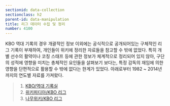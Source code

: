 ```yaml
---
sectionid: data-collection
sectionclass: h2
parent-id: data-manipulation
title: 리그 데이터 수집 및 정리
number: 4100
---
```


KBO 역대 기록의 경우 개괄적인 정보 이외에는 공식적으로 공개되어있는 구체적인 리그 기록이 부재하여, 개인들이 위키에 정리한 자료들을 참고할 수 밖에 없었다. 특히 개별 선수의 활약이나 코칭 스태프 등에 관한 정보가 체계적으로 정리되어 있지 않아, 구단의 성적에 영향을 미치는 총체적인 요인들을 살펴보기 보다는, 특정 감독의 재임에 의한 영향을 단편적으로 활용할 수 밖에 없다는 한계가 있었다. 아래로부터 1982 ~ 2014년 까지의 연도별 자료를 가져왔다.  

> 1. [KBO/역대 기록실][7]
> 2. [위키피디아/KBO 리그][6]
> 3. [나무위키/KBO 리그][5]


[info_vis]: http://www.infovis-wiki.net/index.php?title=Information_Visualization
[visual_cue]: http://www.infovis-wiki.net/index.php?title=Visual_Cue
[glyph]: http://www.infovis-wiki.net/index.php?title=Glyph
[ui]: https://ko.wikipedia.org/wiki/%EC%82%AC%EC%9A%A9%EC%9E%90_%EC%9D%B8%ED%84%B0%ED%8E%98%EC%9D%B4%EC%8A%A4
[1]: http://www.nytimes.com/newsgraphics/2013/09/28/eli-manning-milestone/
[2]: http://www.stonesc.com/Vis08_Workshop/DVD/Reijner_submission.pdf
[3]: http://gfzpublic.gfz-potsdam.de/pubman/item/escidoc:100075:1/component/escidoc:100074/7_GISDAY-2012_sips_pinus_bib.pdf%3Bjsessionid=554A634777B67F600FFE69D67CE829F5
[4]: https://www.youtube.com/watch?v=OZMubJ0v32Q
[5]: https://namu.wiki/w/KBO%20%EB%A6%AC%EA%B7%B8
[6]: https://ko.wikipedia.org/wiki/KBO_%EB%A6%AC%EA%B7%B8
[7]: http://www.koreabaseball.com/History/Top/Hitter.aspx
[8]: http://www.nytimes.com/2006/04/02/sports/20060402_BONDS_GRAPHIC.html?_r=0